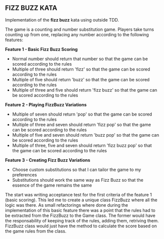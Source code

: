 ## FIZZ BUZZ KATA 

Implementation of the **fizz buzz** kata using outside TDD.

The game is a counting and number substitution game. Players take turns counting up from one, replacing any number
according to the following features:

**Feature 1 - Basic Fizz Buzz Scoring**
- Normal number should return that number so that the game can be scored according to the rules
- Multiple of three should return 'fizz' so that the game can be scored according to the rules
- Multiple of five should return 'buzz' so that the game can be scored according to the rules
- Multiple of three and five should return 'fizz buzz' so that the game can be scored according to the rules

**Feature 2 - Playing FizzBuzz Variations**
- Multiple of seven should return 'pop' so that the game can be scored according to the rules
- Multiple of three and seven should return 'fizz pop' so that the game can be scored according to the rules
- Multiple of five and seven should return 'buzz pop' so that the game can be scored according to the rules
- Multiple of three, five and seven should return 'fizz buzz pop' so that the game can be scored according to the rules

**Feature 3 - Creating Fizz Buzz Variations**
- Choose custom substitutions so that I can tailor the game to my preferences
- Substitutions should work the same way as Fizz Buzz so that the essence of the game remains the same

The start was writing acceptance test for the first criteria of the feature 1 (basic scoring).
This led me to create a unique class FizzBuzz where all the logic was there.
As small refactorings where done during the implementation of this basic feature there was a point
that the rules had to be extracted from the FizzBuzz to the Game class. The former would have the
responsability of keeping track of the rules, adding them, retriving them.
FizzBuzz class would just have the method to calculate the score based on the game rules from the class.
